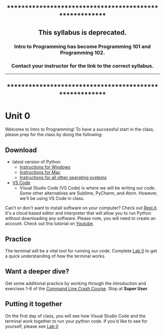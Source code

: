 
<div align="center">

## *******************************************************

## This syllabus is **deprecated**.

### Intro to Programming has become Programming 101 and Programming 102. 

### **Contact your instructor** for the link to the correct syllabus. 
***
## *******************************************************
</div>

# <a id="unit-0"></a>Unit 0

Welcome to Intro to Programming! To have a successful start in the class, please prep for the class by doing the following:

## Download
- latest version of Python
  - [Instructions for Windows](https://github.com/PdxCodeGuild/IntroToProgramming/tree/master/documentation/python_windows.md)
  - [Instructions for Mac](https://github.com/PdxCodeGuild/IntroToProgramming/tree/master/documentation/python_mac.md)
  - [Instructions for all other operating systems](https://realpython.com/installing-python/)
- [VS Code](https://code.visualstudio.com/download)
  - Visual Studio Code (VS Code) is where we will be writing our code. Some other alternatives are Sublime, PyCharm, and Atom. However, we'll be using VS Code in class.

Can't or don't want to install software on your computer? Check out [Repl.it](repl.it). It's a cloud based editor and interpreter that will allow you to run Python without downloading any software. Please note, you will need to create an account. Check out this tutorial on [Youtube](https://www.youtube.com/watch?v=GSAf97ROes4).


## Practice
The terminal will be a vital tool for running our code. Complete [Lab 0](https://github.com/PdxCodeGuild/IntroToProgramming/blob/master/labs/lab00-newfolder.md) to get a quick understanding of how the terminal works.

## Want a deeper dive?

Get some additional practice by working through the introduction and exercises 1-6 of the [Command Line Crash Course](https://www.vikingcodeschool.com/web-development-basics/a-command-line-crash-course). Stop at **Super User**.

## Putting it together

On the first day of class, you will see how Visual Studio Code and the terminal work together to run your python code. If you'd like to see for yourself, please see [Lab 0](https://github.com/PdxCodeGuild/IntroToProgramming/blob/master/labs/lab00-newfolder.md)
